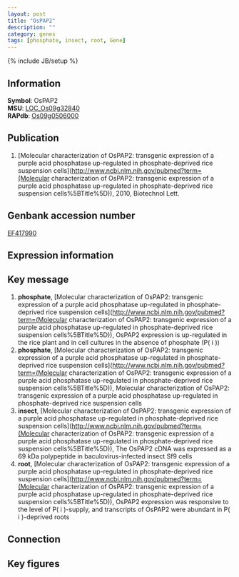 ```yaml
---
layout: post
title: "OsPAP2"
description: ""
category: genes
tags: [phosphate, insect, root, Gene]
---
```

{% include JB/setup %}

## Information
__Symbol__: OsPAP2  
__MSU__: [LOC_Os09g32840](http://rice.plantbiology.msu.edu/cgi-bin/ORF_infopage.cgi?orf=LOC_Os09g32840)  
__RAPdb__: [Os09g0506000](http://rapdb.dna.affrc.go.jp/viewer/gbrowse_details/irgsp1?name=Os09g0506000)  

## Publication
1. [Molecular characterization of OsPAP2: transgenic expression of a purple acid phosphatase up-regulated in phosphate-deprived rice suspension cells](http://www.ncbi.nlm.nih.gov/pubmed?term=(Molecular characterization of OsPAP2: transgenic expression of a purple acid phosphatase up-regulated in phosphate-deprived rice suspension cells%5BTitle%5D)), 2010, Biotechnol Lett.

## Genbank accession number
[EF417990](http://www.ncbi.nlm.nih.gov/nuccore/EF417990)

## Expression information

## Key message
1. __phosphate__, [Molecular characterization of OsPAP2: transgenic expression of a purple acid phosphatase up-regulated in phosphate-deprived rice suspension cells](http://www.ncbi.nlm.nih.gov/pubmed?term=(Molecular characterization of OsPAP2: transgenic expression of a purple acid phosphatase up-regulated in phosphate-deprived rice suspension cells%5BTitle%5D)),  OsPAP2 expression is up-regulated in the rice plant and in cell cultures in the absence of phosphate (P( i ))
2. __phosphate__, [Molecular characterization of OsPAP2: transgenic expression of a purple acid phosphatase up-regulated in phosphate-deprived rice suspension cells](http://www.ncbi.nlm.nih.gov/pubmed?term=(Molecular characterization of OsPAP2: transgenic expression of a purple acid phosphatase up-regulated in phosphate-deprived rice suspension cells%5BTitle%5D)), Molecular characterization of OsPAP2: transgenic expression of a purple acid phosphatase up-regulated in phosphate-deprived rice suspension cells
3. __insect__, [Molecular characterization of OsPAP2: transgenic expression of a purple acid phosphatase up-regulated in phosphate-deprived rice suspension cells](http://www.ncbi.nlm.nih.gov/pubmed?term=(Molecular characterization of OsPAP2: transgenic expression of a purple acid phosphatase up-regulated in phosphate-deprived rice suspension cells%5BTitle%5D)),  The OsPAP2 cDNA was expressed as a 69 kDa polypeptide in baculovirus-infected insect Sf9 cells
4. __root__, [Molecular characterization of OsPAP2: transgenic expression of a purple acid phosphatase up-regulated in phosphate-deprived rice suspension cells](http://www.ncbi.nlm.nih.gov/pubmed?term=(Molecular characterization of OsPAP2: transgenic expression of a purple acid phosphatase up-regulated in phosphate-deprived rice suspension cells%5BTitle%5D)),  OsPAP2 expression was responsive to the level of P( i )-supply, and transcripts of OsPAP2 were abundant in P( i )-deprived roots

## Connection

## Key figures


